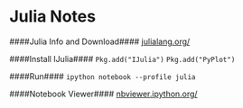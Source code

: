 Julia Notes
===========

####Julia Info and Download####
[julialang.org/](http://julialang.org/)

####Install IJulia####
`Pkg.add("IJulia")`
`Pkg.add("PyPlot")`

####Run####
`ipython notebook --profile julia`


####Notebook Viewer####
[nbviewer.ipython.org/](http://nbviewer.ipython.org/)
